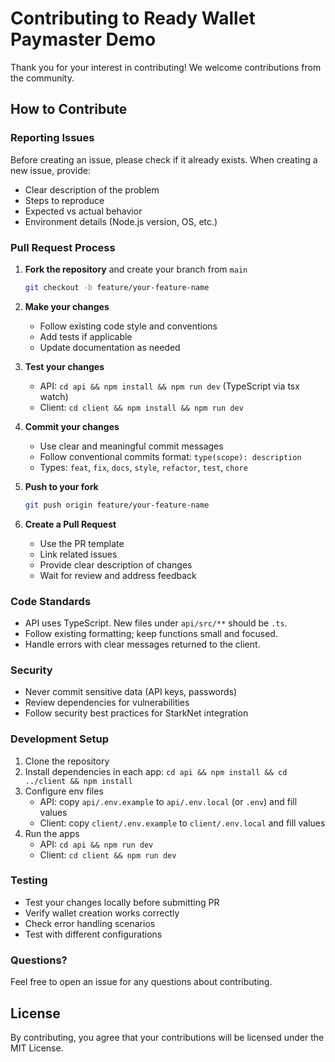# Contributing to Ready Wallet Paymaster Demo

Thank you for your interest in contributing! We welcome contributions from the community.

## How to Contribute

### Reporting Issues

Before creating an issue, please check if it already exists. When creating a new issue, provide:

- Clear description of the problem
- Steps to reproduce
- Expected vs actual behavior
- Environment details (Node.js version, OS, etc.)

### Pull Request Process

1. **Fork the repository** and create your branch from `main`
   ```bash
   git checkout -b feature/your-feature-name
   ```

2. **Make your changes**
   - Follow existing code style and conventions
   - Add tests if applicable
   - Update documentation as needed

3. **Test your changes**
   - API: `cd api && npm install && npm run dev` (TypeScript via tsx watch)
   - Client: `cd client && npm install && npm run dev`

4. **Commit your changes**
   - Use clear and meaningful commit messages
   - Follow conventional commits format: `type(scope): description`
   - Types: `feat`, `fix`, `docs`, `style`, `refactor`, `test`, `chore`

5. **Push to your fork**
   ```bash
   git push origin feature/your-feature-name
   ```

6. **Create a Pull Request**
   - Use the PR template
   - Link related issues
   - Provide clear description of changes
   - Wait for review and address feedback

### Code Standards

- API uses TypeScript. New files under `api/src/**` should be `.ts`.
- Follow existing formatting; keep functions small and focused.
- Handle errors with clear messages returned to the client.

### Security

- Never commit sensitive data (API keys, passwords)
- Review dependencies for vulnerabilities
- Follow security best practices for StarkNet integration

### Development Setup

1. Clone the repository
2. Install dependencies in each app: `cd api && npm install && cd ../client && npm install`
3. Configure env files
   - API: copy `api/.env.example` to `api/.env.local` (or `.env`) and fill values
   - Client: copy `client/.env.example` to `client/.env.local` and fill values
4. Run the apps
   - API: `cd api && npm run dev`
   - Client: `cd client && npm run dev`

### Testing

- Test your changes locally before submitting PR
- Verify wallet creation works correctly
- Check error handling scenarios
- Test with different configurations

### Questions?

Feel free to open an issue for any questions about contributing.

## License

By contributing, you agree that your contributions will be licensed under the MIT License.

